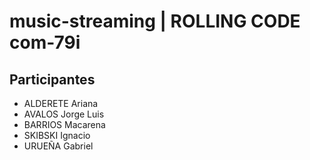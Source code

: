 # music-streaming | ROLLING CODE com-79i

## Participantes
- ALDERETE Ariana
- AVALOS Jorge Luis
- BARRIOS Macarena
- SKIBSKI Ignacio
- URUEÑA Gabriel
